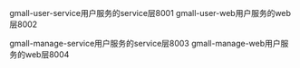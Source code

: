 
gmall-user-service用户服务的service层8001
gmall-user-web用户服务的web层8002

gmall-manage-service用户服务的service层8003
gmall-manage-web用户服务的web层8004
